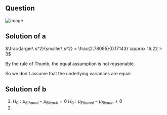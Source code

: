 ## Question

![image](https://github.com/user-attachments/assets/d15e5af2-932a-47e3-be1f-6aec1bce8085)

## Solution of a

$\frac{larger\ s^2}{smaller\ s^2} = \frac{2.78095}{0.17143} \approx 16.22 > 3$

By the rule of Thumb, the equal assumption is not reasonable.

So we don't assume that the underlying variances are equal.

## Solution of b

1. $H_0 : \mu_{Ethanol} - \mu_{Bleach} = 0$
$H_0 : \mu_{Ethanol} - \mu_{Bleach} \neq 0$
2. 
